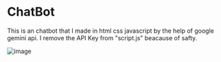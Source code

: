 # ChatBot
This is an chatbot that I made in html css javascript by the help of google gemini api.
I remove the API Key from "script.js" beacause of safty.

![image](https://github.com/user-attachments/assets/a429c5dc-fc2f-4f12-8495-f4638e288510)
